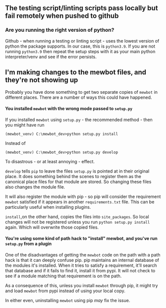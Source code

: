 <!--
SPDX-FileCopyrightText: 2023 Mewbot Developers <mewbot@quicksilver.london>

SPDX-License-Identifier: BSD-2-Clause
-->

## The testing script/linting scripts pass locally but fail remotely when pushed to github

### Are you running the right version of python?

Github - when running a testing or linting script - uses the lowest version of python the package supports.
In our case, this is `python3.9`.
If you are not running `python3.9` then repeat the setup steps with it as your main python interpreter/venv and see if the error persists.

## I'm making changes to the mewbot files, and they're not showing up

Probably you have done something to get two separate copies of `mewbot` in different places.
There are a number of ways this could have happened.

#### You installed `mewbot` with the wrong mode passed to `setup.py`

If you installed `mewbot` using `setup.py` - the recommended method - then you might have run

```shell
(mewbot_venv) C:\mewbot_dev>python setup.py install
```

Instead of

```shell
(mewbot_venv) C:\mewbot_dev>python setup.py develop
```

To disastrous - or at least annoying - effect.

`develop` tells `pip` to leave the files `setup.py` is pointed at in their original place.
It does something behind the scenes to register them as the canonical place files for that module are stored.
So changing these files also changes the module file.

It will also register the module with pip - so pip will consider the requirement `mewbot` satisfied if it appears in another `requirements.txt` file.
This can be particularly useful when installing plugins.

`install`,on the other hand, copies the files into `site_packages`.
So local changes will not be registered unless you run `python setup.py install` again.
Which will overwrite those copied files.

#### You're using some kind of path hack to "install" mewbot, and you've run `setup.py` from a plugin

One of the disadvantages of getting the `mewbot` code on the path with a path hack is that it can deeply confuse pip.
pip maintains an internal database of the modules it's installed.
When it tries to satisfy a requirement, it'll search that database and if it fails to find it, install it from pypi.
It will not check to see if a module matching that requirement is on the path.

As a consequence of this, unless you install `mewbot` through pip, it might try and load `mewbot` from pypi instead of using your local copy.

In either even, uninstalling `mewbot` using pip _may_ fix the issue.